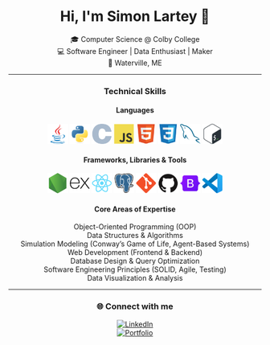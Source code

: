 <div align="center">

# Hi, I'm Simon Lartey 👋  
🎓 Computer Science @ Colby College  
💻 Software Engineer | Data Enthusiast | Maker  
📍 Waterville, ME  

---

### Technical Skills  

#### Languages  
<img src="https://raw.githubusercontent.com/devicons/devicon/master/icons/java/java-original.svg" width="40" height="40" alt="Java"/> 
<img src="https://raw.githubusercontent.com/devicons/devicon/master/icons/python/python-original.svg" width="40" height="40" alt="Python"/> 
<img src="https://raw.githubusercontent.com/devicons/devicon/master/icons/c/c-original.svg" width="40" height="40" alt="C"/> 
<img src="https://raw.githubusercontent.com/devicons/devicon/master/icons/javascript/javascript-original.svg" width="40" height="40" alt="JavaScript"/> 
<img src="https://raw.githubusercontent.com/devicons/devicon/master/icons/html5/html5-original.svg" width="40" height="40" alt="HTML"/> 
<img src="https://raw.githubusercontent.com/devicons/devicon/master/icons/css3/css3-original.svg" width="40" height="40" alt="CSS"/> 
<img src="https://raw.githubusercontent.com/devicons/devicon/master/icons/mysql/mysql-original.svg" width="40" height="40" alt="MySQL"/> 
<img src="https://raw.githubusercontent.com/devicons/devicon/master/icons/bash/bash-original.svg" width="40" height="40" alt="Bash"/> 

#### Frameworks, Libraries & Tools  
<img src="https://raw.githubusercontent.com/devicons/devicon/master/icons/nodejs/nodejs-original.svg" width="40" height="40" alt="Node.js"/> 
<img src="https://raw.githubusercontent.com/devicons/devicon/master/icons/express/express-original.svg" width="40" height="40" alt="Express"/> 
<img src="https://raw.githubusercontent.com/devicons/devicon/master/icons/react/react-original.svg" width="40" height="40" alt="React"/> 
<img src="https://raw.githubusercontent.com/devicons/devicon/master/icons/postgresql/postgresql-original.svg" width="40" height="40" alt="PostgreSQL"/> 
<img src="https://raw.githubusercontent.com/devicons/devicon/master/icons/git/git-original.svg" width="40" height="40" alt="Git"/> 
<img src="https://raw.githubusercontent.com/devicons/devicon/master/icons/github/github-original.svg" width="40" height="40" alt="GitHub"/> 
<img src="https://raw.githubusercontent.com/devicons/devicon/master/icons/bootstrap/bootstrap-original.svg" width="40" height="40" alt="Bootstrap"/> 
<img src="https://raw.githubusercontent.com/devicons/devicon/master/icons/vscode/vscode-original.svg" width="40" height="40" alt="VSCode"/> 

#### Core Areas of Expertise  
Object-Oriented Programming (OOP)  
Data Structures & Algorithms  
Simulation Modeling (Conway’s Game of Life, Agent-Based Systems)  
Web Development (Frontend & Backend)  
Database Design & Query Optimization  
Software Engineering Principles (SOLID, Agile, Testing)  
Data Visualization & Analysis  

---

### 🌐 Connect with me  
[![LinkedIn](https://img.shields.io/badge/LinkedIn-blue?style=for-the-badge&logo=linkedin)](https://www.linkedin.com/in/simon-lartey27/)  
[![Portfolio](https://img.shields.io/badge/Portfolio-Visit-success?style=for-the-badge&logo=google-chrome)](https://simonlartey.github.io/)

</div>
